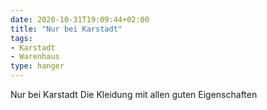 ```yaml
---
date: 2020-10-31T19:09:44+02:00
title: "Nur bei Karstadt"
tags:
- Karstadt
- Warenhaus
type: hanger
---
```

Nur bei Karstadt
Die Kleidung mit allen guten Eigenschaften
